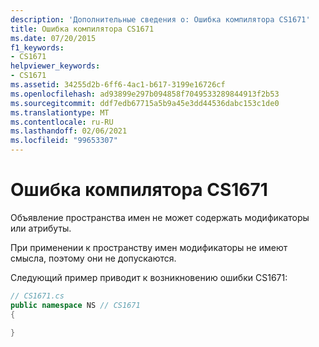 ```yaml
---
description: 'Дополнительные сведения о: Ошибка компилятора CS1671'
title: Ошибка компилятора CS1671
ms.date: 07/20/2015
f1_keywords:
- CS1671
helpviewer_keywords:
- CS1671
ms.assetid: 34255d2b-6ff6-4ac1-b617-3199e16726cf
ms.openlocfilehash: ad93899e297b094858f7049533289844913f2b53
ms.sourcegitcommit: ddf7edb67715a5b9a45e3dd44536dabc153c1de0
ms.translationtype: MT
ms.contentlocale: ru-RU
ms.lasthandoff: 02/06/2021
ms.locfileid: "99653307"
---
```

# <a name="compiler-error-cs1671"></a>Ошибка компилятора CS1671

Объявление пространства имен не может содержать модификаторы или атрибуты.  
  
 При применении к пространству имен модификаторы не имеют смысла, поэтому они не допускаются.  
  
 Следующий пример приводит к возникновению ошибки CS1671:  
  
```csharp  
// CS1671.cs  
public namespace NS // CS1671  
{  
  
}  
```

